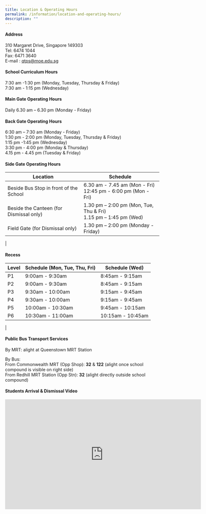 ```yaml
---
title: Location & Operating Hours
permalink: /information/location-and-operating-hours/
description: ""
---
```

#### **Address**
310 Margaret Drive, Singapore 149303<br>
Tel: 6474 1044  <br>
Fax: 6471 3640  <br>
E-mail :&nbsp;[qtps@moe.edu.sg](mailto:qtps@moe.edu.sg)

#### **School Curriculum Hours**
7:30 am -1:30 pm (Monday, Tuesday, Thursday &amp; Friday) <br>
7:30 am - 1:15 pm (Wednesday)

#### **Main Gate Operating Hours**
Daily 6.30 am – 6.30 pm (Monday - Friday)

#### **Back Gate Operating Hours**
6:30 am – 7:30 am (Monday - Friday) <br>
1:30 pm - 2:00 pm (Monday, Tuesday, Thursday &amp; Friday)<br>
1:15 pm -1:45 pm (Wednesday)<br>
3:30 pm - 4:00 pm (Monday &amp; Thursday)<br>
4.15 pm - 4.45 pm (Tuesday &amp; Friday)

#### **Side Gate Operating Hours**

| Location | Schedule |
|-----|-----|
| Beside Bus Stop in front of the School | 6.30 am - 7.45 am (Mon - Fri)<br>12:45 pm - 6:00 pm (Mon - Fri) |
| Beside the Canteen (for Dismissal only) | 1.30 pm – 2:00 pm (Mon, Tue, Thu &amp; Fri)<br>1.15 pm – 1:45 pm (Wed) |
|  Field Gate (for Dismissal only) |  1.30 pm – 2:00 pm (Monday - Friday) |
|

#### **Recess**

| Level | Schedule (Mon, Tue, Thu, Fri) | Schedule (Wed) |
|------|-------|-------|
|  P1 | 9:00am - 9:30am | 8:45am - 9:15am |
|  P2 | 9:00am - 9:30am | 8:45am - 9:15am |
|  P3 | 9:30am - 10:00am | 9:15am - 9:45am |
|  P4 | 9:30am - 10:00am | 9:15am - 9:45am |
|  P5 | 10:00am - 10:30am | 9:45am - 10:15am |
|  P6 | 10:30am - 11:00am | 10:15am - 10:45am |
|

#### **Public Bus Transport Services**

By MRT: alight at Queenstown MRT Station<br>

By Bus:<br>
From Commonwealth MRT (Opp Shop): <b>32</b> &amp; <b>122</b> (alight once school compound is visible on right side)<br>
From Redhill MRT Station (Opp Stn): <b>32</b> (alight directly outside school compound)

#### **Students Arrival &amp; Dismissal Video**

<iframe width="640" height="360" src="https://www.youtube.com/embed/jZ-6Fzl-kr4" title="Safety for Student Arrival and Dismissal 14 Nov 2022" frameborder="0" allow="accelerometer; autoplay; clipboard-write; encrypted-media; gyroscope; picture-in-picture" allowfullscreen=""></iframe>
